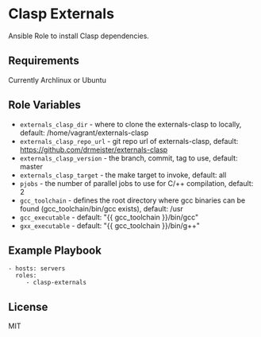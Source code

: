 Clasp Externals
=========

Ansible Role to install Clasp dependencies.

Requirements
------------

Currently Archlinux or Ubuntu

Role Variables
--------------

- `externals_clasp_dir` - where to clone the externals-clasp to
locally, default: /home/vagrant/externals-clasp
- `externals_clasp_repo_url` - git repo url of externals-clasp,
default: https://github.com/drmeister/externals-clasp
- `externals_clasp_version` - the branch, commit, tag to use, default:
  master
- `externals_clasp_target` - the make target to invoke, default: all
- `pjobs` - the number of parallel jobs to use for C/++ compilation,
default: 2
- `gcc_toolchain` - defines the root directory where gcc binaries can
be found (gcc_toolchain/bin/gcc exists), default: /usr
- `gcc_executable` - default: "{{ gcc_toolchain }}/bin/gcc"
- `gxx_executable` - default: "{{ gcc_toolchain }}/bin/g++"


Example Playbook
----------------

    - hosts: servers
      roles:
         - clasp-externals

License
-------

MIT
